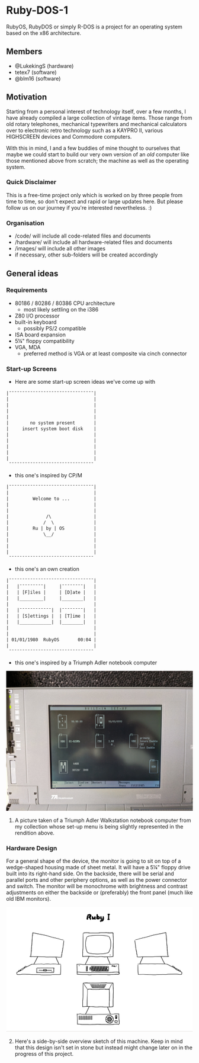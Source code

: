 # Ruby-DOS-1
RubyOS, RubyDOS or simply R-DOS is a project for an operating system based on the x86 architecture.


## Members

  - @LukekingS (hardware)
  - tetex7 (software)
  - @blm16 (software)


## Motivation

Starting from a personal interest of technology itself, over a few months, I have already compiled a large collection of vintage items. Those range from old rotary telephones, mechanical typewriters and mechanical calculators over to electronic retro technology such as a KAYPRO II, various HIGHSCREEN devices and Commodore computers.

With this in mind, I and a few buddies of mine thought to ourselves that maybe we could start to build our very own version of an *old* computer like those mentioned above from scratch; the machine as well as the operating system.


### Quick Disclaimer

This is a free-time project only which is worked on by three people from time to time, so don't expect and rapid or large updates here. But please follow us on our journey if you're interested nevertheless. :)


### Organisation

  - /code/ will include all code-related files and documents
  - /hardware/ will include all hardware-related files and documents
  - /images/ will include all other images
  - if necessary, other sub-folders will be created accordingly


## General ideas

### Requirements

  - 80186 / 80286 / 80386 CPU architecture
    - most likely settling on the i386
  - Z80 I/O processor
  - built-in keyboard
    - possibly PS/2 compatible
  - ISA board expansion
  - 5¼" floppy compatibility
  - VGA, MDA
    - preferred method is VGA or at least composite via cinch connector


### Start-up Screens

  - Here are some start-up screen ideas we've come up with

```
|¯¯¯¯¯¯¯¯¯¯¯¯¯¯¯¯¯¯¯¯¯¯¯¯¯¯¯¯¯¯¯¯|
|                                |
|                                |
|                                |
|                                |
|        no system present       |
|     insert system boot disk    |
|                                |
|                                |
|                                |
|                                |
|                                |
 ¯¯¯¯¯¯¯¯¯¯¯¯¯¯¯¯¯¯¯¯¯¯¯¯¯¯¯¯¯¯¯¯
```
  - this one's inspired by CP/M

```
|¯¯¯¯¯¯¯¯¯¯¯¯¯¯¯¯¯¯¯¯¯¯¯¯¯¯¯¯¯¯¯¯|
|                                |
|         Welcome to ...         |
|                                |
|                                |
|              /\                |
|             /  \               |
|         Ru | by | OS           |
|             \__/               |
|                                |
|                                |
|                                |
 ¯¯¯¯¯¯¯¯¯¯¯¯¯¯¯¯¯¯¯¯¯¯¯¯¯¯¯¯¯¯¯¯
```
  - this one's an own creation

```
|¯¯¯¯¯¯¯¯¯¯¯¯¯¯¯¯¯¯¯¯¯¯¯¯¯¯¯¯¯¯¯¯|
|   |¯¯¯¯¯¯¯¯¯|     |¯¯¯¯¯¯¯¯|   |
|   | [F]iles |     | [D]ate |   |
|   |_________|     |________|   |
|                                |
|   |¯¯¯¯¯¯¯¯¯¯¯¯|  |¯¯¯¯¯¯¯¯|   |
|   | [S]ettings |  | [T]ime |   |
|   |____________|  |________|   |
|                                |
|                                |
| 01/01/1980  RubyOS       00:04 |
|                                |
 ¯¯¯¯¯¯¯¯¯¯¯¯¯¯¯¯¯¯¯¯¯¯¯¯¯¯¯¯¯¯¯¯
```
  - this one's inspired by a Triumph Adler notebook computer

![Triumph Adler Workstation set-up screen](/images/triumph-adler-startup-screen.jpg)

  1. A picture taken of a Triumph Adler Walkstation notebook computer from my collection whose set-up menu is being slightly represented in the rendition above.


### Hardware Design

For a general shape of the device, the monitor is going to sit on top of a wedge-shaped housing made of sheet metal. It will have a 5¼" floppy drive built into its right-hand side. On the backside, there will be serial and parallel ports and other periphery options, as well as the power connector and switch. The monitor will be monochrome with brightness and contrast adjustments on either the backside or (preferably) the front panel (much like old IBM monitors).

![Ruby 1 sketch, concept art](/images/Ruby_I.png)

  2. Here's a side-by-side overview sketch of this machine. Keep in mind that this design isn't set in stone but instead might change later on in the progress of this project.


